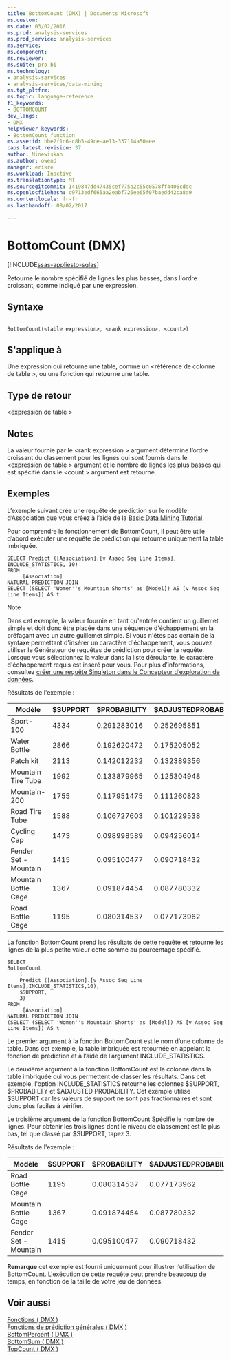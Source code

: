 ```yaml
---
title: BottomCount (DMX) | Documents Microsoft
ms.custom: 
ms.date: 03/02/2016
ms.prod: analysis-services
ms.prod_service: analysis-services
ms.service: 
ms.component: 
ms.reviewer: 
ms.suite: pro-bi
ms.technology:
- analysis-services
- analysis-services/data-mining
ms.tgt_pltfrm: 
ms.topic: language-reference
f1_keywords:
- BOTTOMCOUNT
dev_langs:
- DMX
helpviewer_keywords:
- BottomCount function
ms.assetid: bbe2f1d6-c8b5-49ce-ae13-337114a50aee
caps.latest.revision: 37
author: Minewiskan
ms.author: owend
manager: erikre
ms.workload: Inactive
ms.translationtype: MT
ms.sourcegitcommit: 1419847dd47435cef775a2c55c0578ff4406cddc
ms.openlocfilehash: c9713edf665aa2eabf726ee65f07baedd42ca8a9
ms.contentlocale: fr-fr
ms.lasthandoff: 08/02/2017

---
```

# <a name="bottomcount-dmx"></a>BottomCount (DMX)
[!INCLUDE[ssas-appliesto-sqlas](../includes/ssas-appliesto-sqlas.md)]

  Retourne le nombre spécifié de lignes les plus basses, dans l'ordre croissant, comme indiqué par une expression.  
  
## <a name="syntax"></a>Syntaxe  
  
```  
  
BottomCount(<table expression>, <rank expression>, <count>)  
```  
  
## <a name="applies-to"></a>S'applique à  
 Une expression qui retourne une table, comme un \<référence de colonne de table >, ou une fonction qui retourne une table.  
  
## <a name="return-type"></a>Type de retour  
 \<expression de table >  
  
## <a name="remarks"></a>Notes  
 La valeur fournie par le \<rank expression > argument détermine l’ordre croissant du classement pour les lignes qui sont fournis dans le \<expression de table > argument et le nombre de lignes les plus basses qui est spécifié dans le \<count > argument est retourné.  
  
## <a name="examples"></a>Exemples  
 L’exemple suivant crée une requête de prédiction sur le modèle d’Association que vous créez à l’aide de la [Basic Data Mining Tutorial](http://msdn.microsoft.com/library/6602edb6-d160-43fb-83c8-9df5dddfeb9c).  
  
 Pour comprendre le fonctionnement de BottomCount, il peut être utile d’abord exécuter une requête de prédiction qui retourne uniquement la table imbriquée.  
  
```  
SELECT Predict ([Association].[v Assoc Seq Line Items], INCLUDE_STATISTICS, 10)  
FROM   
     [Association]  
NATURAL PREDICTION JOIN  
SELECT (SELECT 'Women''s Mountain Shorts' as [Model]) AS [v Assoc Seq Line Items]) AS t  
```  
  
> [!NOTE]  
>  Dans cet exemple, la valeur fournie en tant qu'entrée contient un guillemet simple et doit donc être placée dans une séquence d'échappement en la préfaçant avec un autre guillemet simple. Si vous n'êtes pas certain de la syntaxe permettant d'insérer un caractère d'échappement, vous pouvez utiliser le Générateur de requêtes de prédiction pour créer la requête. Lorsque vous sélectionnez la valeur dans la liste déroulante, le caractère d'échappement requis est inséré pour vous. Pour plus d’informations, consultez [créer une requête Singleton dans le Concepteur d’exploration de données](../analysis-services/data-mining/create-a-singleton-query-in-the-data-mining-designer.md).  
  
 Résultats de l'exemple :  
  
|Modèle|$SUPPORT|$PROBABILITY|$ADJUSTEDPROBABILITY|  
|-----------|--------------|------------------|--------------------------|  
|Sport-100|4334|0.291283016|0.252695851|  
|Water Bottle|2866|0.192620472|0.175205052|  
|Patch kit|2113|0.142012232|0.132389356|  
|Mountain Tire Tube|1992|0.133879965|0.125304948|  
|Mountain-200|1755|0.117951475|0.111260823|  
|Road Tire Tube|1588|0.106727603|0.101229538|  
|Cycling Cap|1473|0.098998589|0.094256014|  
|Fender Set - Mountain|1415|0.095100477|0.090718432|  
|Mountain Bottle Cage|1367|0.091874454|0.087780332|  
|Road Bottle Cage|1195|0.080314537|0.077173962|  
  
 La fonction BottomCount prend les résultats de cette requête et retourne les lignes de la plus petite valeur cette somme au pourcentage spécifié.  
  
```  
SELECT   
BottomCount  
    (  
    Predict ([Association].[v Assoc Seq Line Items],INCLUDE_STATISTICS,10),  
    $SUPPORT,  
    3)  
FROM   
     [Association]  
NATURAL PREDICTION JOIN  
(SELECT (SELECT 'Women''s Mountain Shorts' as [Model]) AS [v Assoc Seq Line Items]) AS t  
```  
  
 Le premier argument à la fonction BottomCount est le nom d’une colonne de table. Dans cet exemple, la table imbriquée est retournée en appelant la fonction de prédiction et à l’aide de l’argument INCLUDE_STATISTICS.  
  
 Le deuxième argument à la fonction BottomCount est la colonne dans la table imbriquée qui vous permettent de classer les résultats. Dans cet exemple, l'option INCLUDE_STATISTICS retourne les colonnes $SUPPORT, $PROBABILTY et $ADJUSTED PROBABILITY. Cet exemple utilise $SUPPORT car les valeurs de support ne sont pas fractionnaires et sont donc plus faciles à vérifier.  
  
 Le troisième argument de la fonction BottomCount Spécifie le nombre de lignes. Pour obtenir les trois lignes dont le niveau de classement est le plus bas, tel que classé par $SUPPORT, tapez 3.  
  
 Résultats de l'exemple :  
  
|Modèle|$SUPPORT|$PROBABILITY|$ADJUSTEDPROBABILITY|  
|-----------|--------------|------------------|--------------------------|  
|Road Bottle Cage|1195|0.080314537|0.077173962|  
|Mountain Bottle Cage|1367|0.091874454|0.087780332|  
|Fender Set - Mountain|1415|0.095100477|0.090718432|  
  
 **Remarque** cet exemple est fourni uniquement pour illustrer l’utilisation de BottomCount. L'exécution de cette requête peut prendre beaucoup de temps, en fonction de la taille de votre jeu de données.  
  
## <a name="see-also"></a>Voir aussi  
 [Fonctions &#40; DMX &#41;](../dmx/functions-dmx.md)   
 [Fonctions de prédiction générales &#40; DMX &#41;](../dmx/general-prediction-functions-dmx.md)   
 [BottomPercent &#40; DMX &#41;](../dmx/bottompercent-dmx.md)   
 [BottomSum &#40; DMX &#41;](../dmx/bottomsum-dmx.md)   
 [TopCount &#40; DMX &#41;](../dmx/topcount-dmx.md)  
  
  

